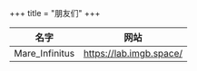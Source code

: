 +++
title = "朋友们"
+++

| 名字           | 网站                    |
| -------------- | ----------------------- |
| Mare_Infinitus | https://lab.imgb.space/ |
